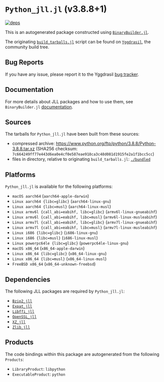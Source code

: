 # `Python_jll.jl` (v3.8.8+1)

[![deps](https://juliahub.com/docs/Python_jll/deps.svg)](https://juliahub.com/ui/Packages/Python_jll/vTS36?page=2)

This is an autogenerated package constructed using [`BinaryBuilder.jl`](https://github.com/JuliaPackaging/BinaryBuilder.jl).

The originating [`build_tarballs.jl`](https://github.com/JuliaPackaging/Yggdrasil/blob/1ef248ba54c27ce271af1e8cfd1ca4a6afdd831f/P/Python/build_tarballs.jl) script can be found on [`Yggdrasil`](https://github.com/JuliaPackaging/Yggdrasil/), the community build tree.

## Bug Reports

If you have any issue, please report it to the Yggdrasil [bug tracker](https://github.com/JuliaPackaging/Yggdrasil/issues).

## Documentation

For more details about JLL packages and how to use them, see `BinaryBuilder.jl` [documentation](https://docs.binarybuilder.org/stable/jll/).

## Sources

The tarballs for `Python_jll.jl` have been built from these sources:

* compressed archive: https://www.python.org/ftp/python/3.8.8/Python-3.8.8.tar.xz (SHA256 checksum: `7c664249ff77e443d6ea0e4cf0e587eae918ca3c48d081d1915fe2a1f1bcc5cc`)
* files in directory, relative to originating `build_tarballs.jl`: [`./bundled`](https://github.com/JuliaPackaging/Yggdrasil/tree/1ef248ba54c27ce271af1e8cfd1ca4a6afdd831f/P/Python/bundled)

## Platforms

`Python_jll.jl` is available for the following platforms:

* `macOS aarch64` (`aarch64-apple-darwin`)
* `Linux aarch64 {libc=glibc}` (`aarch64-linux-gnu`)
* `Linux aarch64 {libc=musl}` (`aarch64-linux-musl`)
* `Linux armv6l {call_abi=eabihf, libc=glibc}` (`armv6l-linux-gnueabihf`)
* `Linux armv6l {call_abi=eabihf, libc=musl}` (`armv6l-linux-musleabihf`)
* `Linux armv7l {call_abi=eabihf, libc=glibc}` (`armv7l-linux-gnueabihf`)
* `Linux armv7l {call_abi=eabihf, libc=musl}` (`armv7l-linux-musleabihf`)
* `Linux i686 {libc=glibc}` (`i686-linux-gnu`)
* `Linux i686 {libc=musl}` (`i686-linux-musl`)
* `Linux powerpc64le {libc=glibc}` (`powerpc64le-linux-gnu`)
* `macOS x86_64` (`x86_64-apple-darwin`)
* `Linux x86_64 {libc=glibc}` (`x86_64-linux-gnu`)
* `Linux x86_64 {libc=musl}` (`x86_64-linux-musl`)
* `FreeBSD x86_64` (`x86_64-unknown-freebsd`)

## Dependencies

The following JLL packages are required by `Python_jll.jl`:

* [`Bzip2_jll`](https://github.com/JuliaBinaryWrappers/Bzip2_jll.jl)
* [`Expat_jll`](https://github.com/JuliaBinaryWrappers/Expat_jll.jl)
* [`Libffi_jll`](https://github.com/JuliaBinaryWrappers/Libffi_jll.jl)
* [`OpenSSL_jll`](https://github.com/JuliaBinaryWrappers/OpenSSL_jll.jl)
* [`XZ_jll`](https://github.com/JuliaBinaryWrappers/XZ_jll.jl)
* [`Zlib_jll`](https://github.com/JuliaBinaryWrappers/Zlib_jll.jl)

## Products

The code bindings within this package are autogenerated from the following `Products`:

* `LibraryProduct`: `libpython`
* `ExecutableProduct`: `python`
